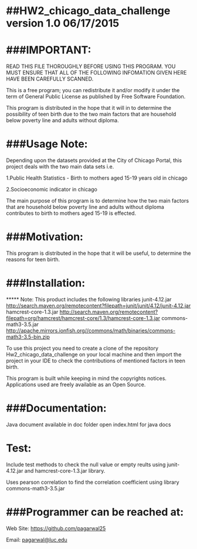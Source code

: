 ##HW2_chicago_data_challenge version 1.0 06/17/2015
=========================================================================================

###IMPORTANT:
=========================================================================================
READ THIS FILE THOROUGHLY BEFORE USING THIS PROGRAM.
YOU MUST ENSURE THAT ALL OF THE FOLLOWING INFOMATION GIVEN 
HERE HAVE BEEN CAREFULLY SCANNED.

This is a free program; you can redistribute it and/or modify it under the term of
General Public License as published by Free Software Foundation.

This program is distributed in the hope that it will in to determine the possibility
of teen birth due to the two main factors that are household below poverty line and adults
without diploma. 

###Usage Note:
=======================================================================================
Depending upon the datasets provided at the City of Chicago Portal, this project deals with
the two main data sets i.e.

1.Public Health Statistics - Birth to mothers aged 15-19 years old in chicago

2.Socioeconomic indicator in chicago

The main purpose of this program is to determine how the two main factors that are household below
poverty line and adults without diploma contributes to birth to mothers aged 15-19 is effected.

###Motivation:
=========================================================================================
This program is distributed in the hope that it will be useful, to determine the reasons for teen birth.


###Installation:
=========================================================================================
***** Note: This product includes the following libraries
      junit-4.12.jar		http://search.maven.org/remotecontent?filepath=junit/junit/4.12/junit-4.12.jar
      hamcrest-core-1.3.jar     http://search.maven.org/remotecontent?filepath=org/hamcrest/hamcrest-core/1.3/hamcrest-core-1.3.jar
      commons-math3-3.5.jar     http://apache.mirrors.ionfish.org//commons/math/binaries/commons-math3-3.5-bin.zip


To use this project you need to create a clone of the repository Hw2_chicago_data_challenge on your 
local machine and then import the project in your IDE to check the contributions of mentioned factors in
teen birth.

This program is built while keeping in mind the copyrights notices.
Applications used are freely available as an Open Source.


###Documentation:
=========================================================================================
Java document available in doc folder
open index.html for java docs

Test:
=========================================================================================
Include test methods to check the null value or empty reults using junit-4.12.jar and hamcrest-core-1.3.jar library.

Uses pearson correlation to find the correlation coefficient using library commons-math3-3.5.jar

###Programmer can be reached at:
=========================================================================================
Web Site: https://github.com/pagarwal25

Email: pagarwal@luc.edu


